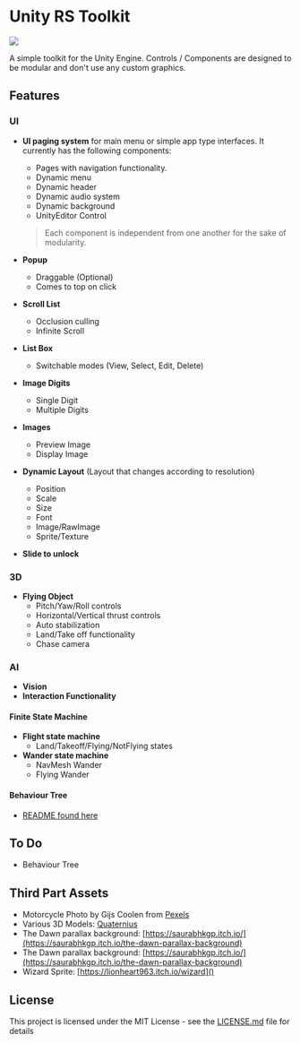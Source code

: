 # Unity RS Toolkit

<img src="https://img.shields.io/badge/ver-0.1.0--beta-blue.svg"></img>

A simple toolkit for the Unity Engine. Controls / Components are designed to be modular and don't use any custom graphics.

## Features
### UI
* **UI paging system** for main menu or simple app type interfaces. It currently has the following components:
    * Pages with navigation functionality.
    * Dynamic menu
    * Dynamic header
    * Dynamic audio system
    * Dynamic background
    * UnityEditor Control
    > Each component is independent from one another for the sake of modularity.

* **Popup**
    * Draggable (Optional)
    * Comes to top on click

* **Scroll List**
    * Occlusion culling
    * Infinite Scroll

* **List Box**
    * Switchable modes (View, Select, Edit, Delete)

* **Image Digits**
    * Single Digit
    * Multiple Digits

* **Images**
    * Preview Image
    * Display Image

* **Dynamic Layout** (Layout that changes according to resolution)
    * Position
    * Scale
    * Size
    * Font
    * Image/RawImage
    * Sprite/Texture
* **Slide to unlock**
### 3D
* **Flying Object**
    * Pitch/Yaw/Roll controls
    * Horizontal/Vertical thrust controls
    * Auto stabilization
    * Land/Take off functionality
    * Chase camera

### AI
* **Vision**
* **Interaction Functionality**
#### Finite State Machine

* **Flight state machine**
    * Land/Takeoff/Flying/NotFlying states
* **Wander state machine**
    * NavMesh Wander
    * Flying Wander

#### Behaviour Tree
* [README found here](/UnityRSToolkit/Assets/RSToolKit/Scripts/AI/Behaviour/README.md)

## To Do
* Behaviour Tree

## Third Part Assets
* Motorcycle Photo by Gijs Coolen from [Pexels](https://www.pexels.com/photo/selective-focus-photo-of-parked-blue-and-black-cafe-racer-motorcycle-2549941/)
* Various 3D Models: [Quaternius](http://www.quaternius.com/index.html)
* The Dawn parallax background: [https://saurabhkgp.itch.io/](https://saurabhkgp.itch.io/the-dawn-parallax-background)
* The Dawn parallax background: [https://saurabhkgp.itch.io/](https://saurabhkgp.itch.io/the-dawn-parallax-background)
* Wizard Sprite: [https://lionheart963.itch.io/wizard]()

## License

This project is licensed under the MIT License - see the [LICENSE.md](LICENSE.md) file for details
